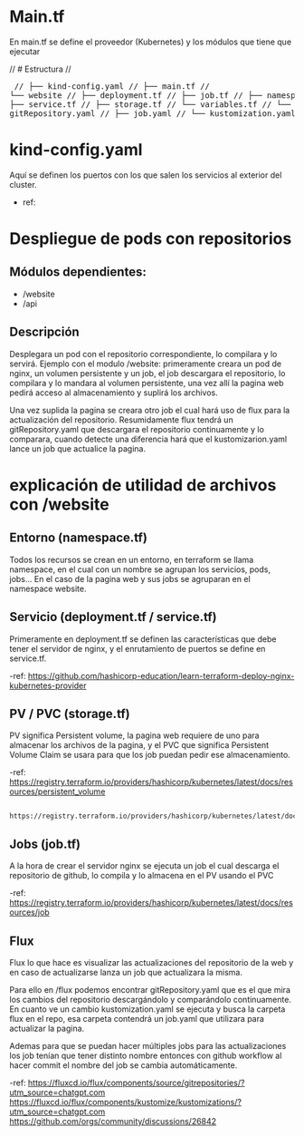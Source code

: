 # Main.tf
En main.tf se define el proveedor (Kubernetes) y los módulos que tiene que ejecutar

// # Estructura
// <pre>
// ├── kind-config.yaml
// ├── main.tf
// └── website
//         ├── deployment.tf
//         ├── job.tf
//         ├── namespace.tf
//         ├── service.tf
//         ├── storage.tf
//         └── variables.tf
//         └──  flux
//                 ├── gitRepository.yaml
//                 ├── job.yaml
//                 └── kustomization.yaml
// </pre>

# kind-config.yaml
Aquí se definen los puertos con los que salen los servicios al exterior del cluster.

- ref: 

# Despliegue de pods con repositorios
## Módulos dependientes:
- /website
- /api

## Descripción
Desplegara un pod con el repositorio correspondiente, lo compilara y lo servirá. Ejemplo con el modulo /website: primeramente creara un pod de nginx, un volumen persistente y un job, el job descargara el repositorio, lo compilara y lo mandara al volumen persistente, una vez allí la pagina web pedirá acceso al almacenamiento y suplirá los archivos.

Una vez suplida la pagina se creara otro job el cual hará uso de flux para la actualización del repositorio. Resumidamente flux tendrá un gitRepository.yaml que descargara el repositorio continuamente y lo comparara, cuando detecte una diferencia hará que el kustomizarion.yaml lance un job que actualice la pagina.

# explicación de utilidad de archivos con /website

## Entorno (namespace.tf)
Todos los recursos se crean en un entorno, en terraform se llama namespace, en el cual con un nombre se agrupan los servicios, pods, jobs... En el caso de la pagina web y sus jobs se agruparan en el namespace website.

## Servicio (deployment.tf / service.tf)
Primeramente en deployment.tf se definen las características que debe tener el servidor de nginx, y el enrutamiento de puertos se define en service.tf.

-ref:   https://github.com/hashicorp-education/learn-terraform-deploy-nginx-kubernetes-provider

## PV / PVC (storage.tf)
PV significa Persistent volume, la pagina web requiere de uno para almacenar los archivos de la pagina, y el PVC que significa Persistent Volume Claim se usara para que los job puedan pedir ese almacenamiento.

-ref:   https://registry.terraform.io/providers/hashicorp/kubernetes/latest/docs/resources/persistent_volume

        https://registry.terraform.io/providers/hashicorp/kubernetes/latest/docs/resources/persistent_volume_claim

## Jobs (job.tf)
A la hora de crear el servidor nginx se ejecuta un job el cual descarga el repositorio de github, lo compila y lo almacena en el PV usando el PVC

-ref:   https://registry.terraform.io/providers/hashicorp/kubernetes/latest/docs/resources/job

## Flux
Flux lo que hace es visualizar las actualizaciones del repositorio de la web y en caso de actualizarse lanza un job que actualizara la misma.

Para ello en /flux podemos encontrar gitRepository.yaml que es el que mira los cambios del repositorio descargándolo y comparándolo continuamente. En cuanto ve un cambio kustomization.yaml se ejecuta y busca la carpeta flux en el repo, esa carpeta contendrá un job.yaml que utilizara para actualizar la pagina.

Ademas para que se puedan hacer múltiples jobs para las actualizaciones los job tenían que tener distinto nombre entonces con github workflow al hacer commit el nombre del job se cambia automáticamente.

-ref:   https://fluxcd.io/flux/components/source/gitrepositories/?utm_source=chatgpt.com
        https://fluxcd.io/flux/components/kustomize/kustomizations/?utm_source=chatgpt.com
        https://github.com/orgs/community/discussions/26842

